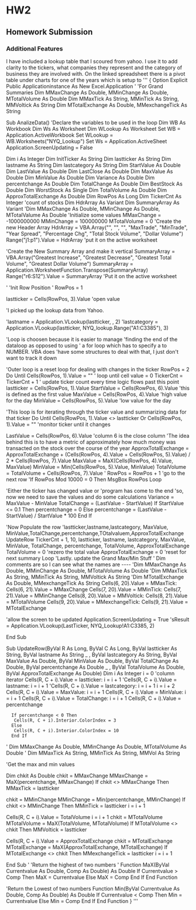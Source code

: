 # HW2

## Homework Submission ##
### Additional Features ###
I have included a lookup table that I scoured from yahoo.  I use it to add clarity to the tickers, what companies they represent and the category of business they are involved with.   On the linked spreadsheet there is a pivot table under charts for one of the years which is setup to
'''
{
Option Explicit
Public Applicationinstance As New Excel.Application
 '
 'For Grand Summaries
  Dim MMaxChange As Double, MMinChange As Double, MTotalVolume As Double
  Dim MMaxTick As String, MMinTick As String, MMVoltick As String
  Dim MTotalExchange As Double, MMexchangeTick As String

Sub AnalizeData()
'Declare the variables to be used in the loop
Dim WB As Workbook
Dim Ws As Worksheet
Dim WLookup As Worksheet
Set WB = Application.ActiveWorkbook
Set WLookup = WB.Worksheets("NYQ_Lookup")
Set Ws = Application.ActiveSheet
Application.ScreenUpdating = False

Dim i As Integer
Dim InitTicker As String
Dim lastticker As String
Dim lastname As String
Dim lastcategory As String
Dim StartValue As Double
Dim LastValue As Double
Dim LastClose As Double
Dim MaxValue As Double
Dim MinValue As Double
Dim Variance As Double
Dim percentchange As Double
Dim TotalChange As Double
Dim BestStock As Double
Dim WorstStock As Single
Dim TotalVolume As Double
Dim ApproxTotalExchange As Double
Dim RowPos As Long
Dim TickerCnt As Integer 'count of stocks
Dim HdrArray As Variant
Dim SummaryArray As Variant
'Dim MMaxChange As Double, MMinChange As Double, MTotalValume As Double
'Initialize some values
 MMaxChange = -1000000000
 MMinChange = 100000000
 MTotalVolume = 0
'Create the new Header Array
HdrArray = VBA.Array("<Ticker>", "<name>", "<Category>", "MaxTrade", "MinTrade", "Year Spread", "Percentage Chg", "Total Stock Volume", "Dollar Volume")
Range("j1:p1").Value = HdrArray 'put it on the active worksheet

'Create the New Summary Array and make it vertical
SummaryArray = VBA.Array("Greatest Increase", "Greatest  Decrease", "Greatest Total Volume", "Greatest Dollar Volume")
SummaryArray = Application.WorksheetFunction.Transpose(SummaryArray)
Range("r6:S12").Value = SummaryArray 'Put it on the active worksheet

'
'Init Row Position
'
RowPos = 1
 
lastticker = Cells(RowPos, 3).Value 'open value

'I picked up the lookup data from Yahoo.

'lastname = Application.VLookup(lastticker,  , 2)
'lastcategory = Application.VLookup(lastticker, NYQ_lookup.Range("A1:C3385"), 3)

 
 
'Loop is choosen because it is easier to manage
'finding the end of the dataloop as opposed to using
' a for loop which has to specify a to NUMBER.  VBA does
'have some structures to deal with that, I just don't want to track it down

'Outer loop is a reset loop for dealing with changes in the ticker
RowPos = 2
Do Until Cells(RowPos, 1).Value = ""   ' loop until cell value = 0
 TickerCnt = TickerCnt + 1 ' update ticker count every time logic flows past this point
  lastticker = Cells(RowPos, 1).Value
  StartValue = Cells(RowPos, 6).Value 'this is defined as the first value
  MaxValue = Cells(RowPos, 4).Value 'high value for the day
  MinValue = Cells(RowPos, 5).Value 'low value for the day

'This loop is for iterating through the ticker value and summarizing data for that ticker
Do Until Cells(RowPos, 1).Value <> lastticker Or Cells(RowPos, 1).Value = "" 'monitor ticker until it changes

LastValue = Cells(RowPos, 6).Value 'column 6 is the close column
'The idea behind this is to have a metric of approximately how much money was transacted on the stock over the course of the year
ApproxTotalExchange = ApproxTotalExchange + (Cells(RowPos, 4).Value + Cells(RowPos, 5).Value) / 2 * Cells(RowPos, 7).Value
MaxValue = MaX(Cells(RowPos, 4).Value, MaxValue)
MinValue = Min(Cells(RowPos, 5).Value, MinValue)
TotalVolume = TotalVolume + Cells(RowPos, 7).Value '
RowPos = RowPos + 1 'go to the next row
'If RowPos Mod 10000 = 0 Then MsgBox RowPos
Loop

'Either the ticker has changed value or
'program has come to the end
'so, now we need to save the values and do some calculations
Variance = MaxValue - MinValue
TotalChange = (LastValue - StartValue)
If StartValue <= 0.1 Then
percentchange = 0
Else
percentchange = (LastValue - StartValue) / StartValue * 100
End If

'Now Populate the row
'lastticker,lastname,lastcategory, MaxValue, MinValue,TotalChange,percentchange,TOtalvaluem,ApproxTotalExchange
 UpdateRow TickerCnt + 1, 10, lastticker, lastname, lastcategory, MaxValue, MinValue, TotalChange, percentchange, TotalVolume, ApproxTotalExchange
TotalVolume = 0 'rezero the total value
ApproxTotalExchange = 0 'reset for next summary
Loop
'Lastly. update the Grand Max/Min Stuff ' Dim comments are so I can see what the names are ----
  'Dim MMaxChange As Double, MMinChange As Double, MTotalVolume As Double
  'Dim MMaxTick As String, MMinTick As String, MMVoltick As String
  'Dim MTotalExchange As Double, MMexchangeTick As String
  Cells(6, 20).Value = MMaxTick: Cells(6, 21).Value = MMaxChange
  Cells(7, 20).Value = MMinTick: Cells(7, 21).Value = MMinChange
  Cells(8, 20).Value = MMVoltick: Cells(8, 21).Value = MTotalVolume
  Cells(9, 20).Value = MMexchangeTick: Cells(9, 21).Value = MTotalExchange
  
'allow the screen to be updated
Application.ScreenUpdating = True
'sResult = Application.VLookup(LastTicker, NYQ_Lookup!A1:C3385, 2)

End Sub

Sub UpdateRow(ByVal R As Long, ByVal C As Long, ByVal lastticker As String, ByVal lastname As String _
, ByVal lastcategory As String, ByVal MaxValue As Double, ByVal MinValue As Double, ByVal TotalChange As Double, ByVal percentchange As Double _
, ByVal TotalVolume As Double, ByVal ApproxTotalExchange As Double)
Dim i As Integer
i = 0 'column iterator
Cells(R, C + i).Value = lastticker: i = i + 1
'Cells(R, C + i).Value = lastname: i = i + 1
'Cells(R, C + i).Value = lastcategory: i = i + 1
i = i + 2
Cells(R, C + i).Value = MaxValue: i = i + 1
Cells(R, C + i).Value = MinValue: i = i + 1
Cells(R, C + i).Value = TotalChange: i = i + 1
Cells(R, C + i).Value = percentchange

      If percentchange < 0 Then
       Cells(R, C + i).Interior.ColorIndex = 3
      Else
       Cells(R, C + i).Interior.ColorIndex = 10
      End If
 '      Dim MMaxChange As Double, MMinChange As Double, MTotalVolume As Double
 ' Dim MMaxTick As String, MMinTick As String, MMVol As String
 
 'Get the max and min values
 
 Dim chkit As Double
 chkit = MMaxChange
 MMaxChange = MaX(percentchange, MMaxChange)
 If chkit <> MMaxChange Then MMaxTick = lastticker
 
 chkit = MMinChange
 MMinChange = Min(percentchange, MMinChange)
 If chkit <> MMinChange Then MMinTick = lastticker
      i = i + 1

Cells(R, C + i).Value = TotalVolume
i = i + 1
 chkit = MTotalVolume
 MTotalVolume = MaX(TotalVolume, MTotalVolume)
 If MTotalVolume <> chkit Then MMVoltick = lastticker

Cells(R, C + i).Value = ApproxTotalExchange
 chkit = MTotalExchange
 MTotalExchange = MaX(ApproxTotalExchange, MTotalExchange)
 If MTotalExchange <> chkit Then MMexchangeTick = lastticker
i = i + 1
 


End Sub
'
'Return the highest of two numbers
'
Function MaX(ByVal Currentvalue As Double, Comp As Double) As Double
      If Currentvalue > Comp Then
        MaX = Currentvalue
      Else
        MaX = Comp
      End If
End Function

'Return the Lowest of two numbers
Function Min(ByVal Currentvalue As Double, Comp As Double) As Double
      If Currentvalue < Comp Then
        Min = Currentvalue
      Else
        Min = Comp
      End If
End Function
}
'''

